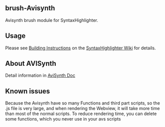 ## brush-Avisynth
Avisynth brush module for SyntaxHighlighter.

## Usage

Please see [Building Instructions](https://github.com/syntaxhighlighter/syntaxhighlighter/wiki/Building) on the [SyntaxHighlighter Wiki](https://github.com/syntaxhighlighter/syntaxhighlighter/wiki) for details.

## About AVISynth
Detail information in [AviSynth Doc](http://avisynth.nl/)

## Known issues
Because the Avisynth have so many Functions and third part scripts, so the .js file is very large, and when rendering the Webview, it will take more time than
most of the normal scripts. To reduce rendering time, you can delete some functions, which you never use in your avs scripts